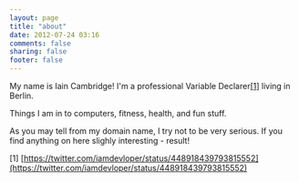 ```yaml
---
layout: page
title: "about"
date: 2012-07-24 03:16
comments: false
sharing: false
footer: false
---
```

My name is Iain Cambridge! I'm a professional Variable Declarer[[1]](#cite-1) living in Berlin.


Things I am in to computers, fitness, health, and fun stuff.

As you may tell from my domain name, I try not to be very serious. If you find anything on here slighly interesting - result!

<a name="cite-1"></a>
[1] [https://twitter.com/iamdevloper/status/448918439793815552](https://twitter.com/iamdevloper/status/448918439793815552)
